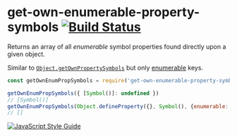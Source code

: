 # get-own-enumerable-property-symbols [![Build Status](https://travis-ci.org/mightyiam/get-own-enumerable-property-symbols.svg?branch=master)](https://travis-ci.org/mightyiam/get-own-enumerable-property-symbols)

Returns an array of all *enumerable* symbol properties found directly upon a given object.

Similar to [`Object.getOwnPropertySymbols`](https://developer.mozilla.org/en-US/docs/Web/JavaScript/Reference/Global_Objects/Object/getOwnPropertySymbols)
but only [enumerable](https://developer.mozilla.org/en-US/docs/Web/JavaScript/Enumerability_and_ownership_of_properties) keys.

```js
const getOwnEnumPropSymbols = require('get-own-enumerable-property-symbols')

getOwnEnumPropSymbols({ [Symbol()]: undefined })
// [Symbol()]
getOwnEnumPropSymbols(Object.defineProperty({}, Symbol(), {enumerable: false}))
// []
```

[![JavaScript Style Guide](https://cdn.rawgit.com/feross/standard/master/badge.svg)](https://github.com/feross/standard)
